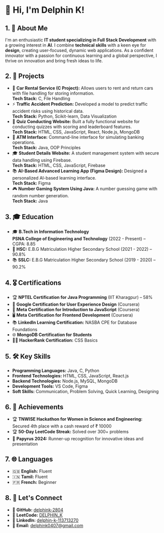# 👋 Hi, I'm Delphin K!

## 1. 📝 About Me
I'm an enthusiastic **IT student specializing in Full Stack Development** with a growing interest in **AI**. I combine **technical skills** with a keen eye for **design**, creating user-focused, dynamic web applications. As a confident innovator with a passion for continuous learning and a global perspective, I thrive on innovation and bring fresh ideas to life.

## 2. 🚀 Projects
- 🚗 **Car Rental Service (C Project):** Allows users to rent and return cars with file handling for storing information.  
   **Tech Stack:** C, File Handling  
- ⚡ **Traffic Accident Prediction:** Developed a model to predict traffic accident risks using historical data.  
   **Tech Stack:** Python, Scikit-learn, Data Visualization  
- 📝 **Quiz Conducting Website:** Built a fully functional website for conducting quizzes with scoring and leaderboard features.  
   **Tech Stack:** HTML, CSS, JavaScript, React, Node.js, MongoDB  
- 🏧 **ATM Interface:** Command-line interface for simulating banking operations.  
   **Tech Stack:** Java, OOP Principles  
- 🎓 **Student Details Website:** A student management system with secure data handling using Firebase.  
   **Tech Stack:** HTML, CSS, JavaScript, Firebase  
- 📚 **AI-Based Advanced Learning App (Figma Design):** Designed a personalized AI-based learning interface.  
   **Tech Stack:** Figma  
- 🎮 **Number Gaming System Using Java:** A number guessing game with random number generation.  
   **Tech Stack:** Java  

## 3. 🎓 Education
- 🎓 **B.Tech in Information Technology**  
  **PSNA College of Engineering and Technology** (2022 - Present) – CGPA: 8.85  
- 🏫 **HSC:** E.B.G Matriculation Higher Secondary School (2021 - 2022) – 90.8%  
- 📚 **SSLC:** E.B.G Matriculation Higher Secondary School (2019 - 2020) – 90.2%  

## 4. 🎖️ Certifications
- 🏆 **NPTEL Certification for Java Programming** (IIT Kharagpur) – 58%  
- 🧠 **Google Certification for User Experience Design** (Coursera)  
- 🎯 **Meta Certification for Introduction to JavaScript** (Coursera)  
- 🖥️ **Meta Certification for Frontend Development** (Coursera)  
- 📚 **LinkedIn Learning Certification:** NASBA CPE for Database Foundations  
- 🌐 **MongoDB Certification for Students**  
- 👩‍💻 **HackerRank Certification:** CSS Basics     

## 5. 🛠️ Key Skills
- **Programming Languages:** Java, C, Python  
- **Frontend Technologies:** HTML, CSS, JavaScript, React.js  
- **Backend Technologies:** Node.js, MySQL, MongoDB  
- **Development Tools:** VS Code, Figma  
- **Soft Skills:** Communication, Problem Solving, Quick Learning, Designing  

## 6. 🏅 Achievements
- 🏆 **TNWISE Hackathon for Women in Science and Engineering:** Secured 4th place with a cash reward of ₹ 10000
- 🏆 **50-Day LeetCode Streak:** Solved over 300+ problems
- 🥈 **Papyrus 2024:** Runner-up recognition for innovative ideas and presentation   

## 7. 🌐 Languages
- 🇬🇧 **English:** Fluent  
- 🇮🇳 **Tamil:** Fluent  
- 🇫🇷 **French:** Beginner  

## 8. 🤝 Let's Connect
- 🔗 **GitHub:** [delphink-2804](https://github.com/delphink-2804)  
- 🔗 **LeetCode:** [DELPHIN_K](https://leetcode.com/u/DELPHIN_K/)  
- 🔗 **LinkedIn:** [delphin-k-113713270](https://linkedin.com/in/delphin-k-113713270)  
- 📧 **Email:** [delphink0407@gmail.com](mailto:delphink0407@gmail.com)   
